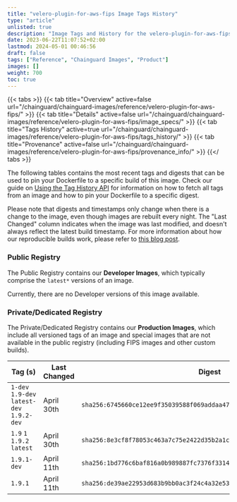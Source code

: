 ```yaml
---
title: "velero-plugin-for-aws-fips Image Tags History"
type: "article"
unlisted: true
description: "Image Tags and History for the velero-plugin-for-aws-fips Chainguard Image"
date: 2023-06-22T11:07:52+02:00
lastmod: 2024-05-01 00:46:56
draft: false
tags: ["Reference", "Chainguard Images", "Product"]
images: []
weight: 700
toc: true
---
```


{{< tabs >}}
{{< tab title="Overview" active=false url="/chainguard/chainguard-images/reference/velero-plugin-for-aws-fips/" >}}
{{< tab title="Details" active=false url="/chainguard/chainguard-images/reference/velero-plugin-for-aws-fips/image_specs/" >}}
{{< tab title="Tags History" active=true url="/chainguard/chainguard-images/reference/velero-plugin-for-aws-fips/tags_history/" >}}
{{< tab title="Provenance" active=false url="/chainguard/chainguard-images/reference/velero-plugin-for-aws-fips/provenance_info/" >}}
{{</ tabs >}}

The following tables contains the most recent tags and digests that can be used to pin your Dockerfile to a specific build of this image. Check our guide on [Using the Tag History API](/chainguard/chainguard-images/using-the-tag-history-api/) for information on how to fetch all tags from an image and how to pin your Dockerfile to a specific digest.

Please note that digests and timestamps only change when there is a change to the image, even though images are rebuilt every night. The "Last Changed" column indicates when the image was last modified, and doesn't always reflect the latest build timestamp. For more information about how our reproducible builds work, please refer to [this blog post](https://www.chainguard.dev/unchained/reproducing-chainguards-reproducible-image-builds).

### Public Registry
The Public Registry contains our **Developer Images**, which typically comprise the `latest*` versions of an image.

Currently, there are no Developer versions of this image available.

### Private/Dedicated Registry
The Private/Dedicated Registry contains our **Production Images**, which include all versioned tags of an image and special images that are not available in the public registry (including FIPS images and other custom builds).

| Tag (s)                                     | Last Changed | Digest                                                                    |
|---------------------------------------------|--------------|---------------------------------------------------------------------------|
|  `1-dev` `1.9-dev` `latest-dev` `1.9.2-dev` | April 30th   | `sha256:6745660ce12ee9f35039588f069addaa47e9df4763233a6b37866932dc489ea0` |
|  `1.9` `1` `1.9.2` `latest`                 | April 30th   | `sha256:8e3cf8f78053c463a7c75e2422d35b2a1c9011bdaa463ce61873b9c0da64c0fb` |
|  `1.9.1-dev`                                | April 11th   | `sha256:1bd776c6baf816a0b989887fc7376f3314df7efaf949eeb7187a2626bc76ff6d` |
|  `1.9.1`                                    | April 11th   | `sha256:de39ae22953d683b9bb0ac3f24c4a32e5397fbcf8af8293052bd5a4ff8933d43` |

